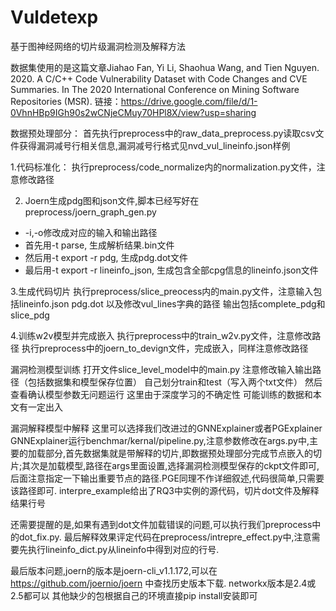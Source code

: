 # Vuldetexp
基于图神经网络的切片级漏洞检测及解释方法

数据集使用的是这篇文章Jiahao Fan, Yi Li, Shaohua Wang, and Tien Nguyen. 2020. A C/C++ Code Vulnerability Dataset with Code Changes and CVE Summaries. In The 2020 International Conference on Mining Software Repositories (MSR). 链接：https://drive.google.com/file/d/1-0VhnHBp9IGh90s2wCNjeCMuy70HPl8X/view?usp=sharing

数据预处理部分：
首先执行preprocess中的raw_data_preprocess.py读取csv文件获得漏洞减号行相关信息,漏洞减号行格式见nvd_vul_lineinfo.json样例

1.代码标准化：
执行preprocess/code_normalize内的normalization.py文件，注意修改路径

2. Joern生成pdg图和json文件,脚本已经写好在preprocess/joern_graph_gen.py

- -i,-o修改成对应的输入和输出路径
- 首先用-t parse, 生成解析结果.bin文件
- 然后用-t export -r pdg, 生成pdg.dot文件
- 最后用-t export -r lineinfo_json, 生成包含全部cpg信息的lineinfo.json文件

3.生成代码切片
执行preprocess/slice_preocess内的main.py文件，注意输入包括lineinfo.json pdg.dot 以及修改vul_lines字典的路径
输出包括complete_pdg和slice_pdg

4.训练w2v模型并完成嵌入
执行preprocess中的train_w2v.py文件，注意修改路径
执行preprocess中的joern_to_devign文件，完成嵌入，同样注意修改路径

漏洞检测模型训练
打开文件slice_level_model中的main.py 注意修改输入输出路径（包括数据集和模型保存位置） 自己划分train和test（写入两个txt文件） 然后查看确认模型参数无问题运行
这里由于深度学习的不确定性 可能训练的数据和本文有一定出入

漏洞解释模型中解释
这里可以选择我们改进过的GNNExplainer或者PGExplainer GNNExplainer运行benchmar/kernal/pipeline.py,注意参数修改在args.py中,主要的加载部分,首先数据集就是带解释的切片,即数据预处理部分完成节点嵌入的切片;其次是加载模型,路径在args里面设置,选择漏洞检测模型保存的ckpt文件即可,后面注意指定一下输出重要节点的路径.PGE同理不作详细叙述,代码很简单,只需要该路径即可.
interpre_example给出了RQ3中实例的源代码，切片dot文件及解释结果行号

还需要提醒的是,如果有遇到dot文件加载错误的问题,可以执行我们preprocess中的dot_fix.py. 最后解释效果评定代码在preprocess/intrepre_effect.py中,注意需要先执行lineinfo_dict.py从lineinfo中得到对应的行号.

最后版本问题,joern的版本是joern-cli_v1.1.172,可以在 https://github.com/joernio/joern 中查找历史版本下载. networkx版本是2.4或2.5都可以 其他缺少的包根据自己的环境直接pip install安装即可
